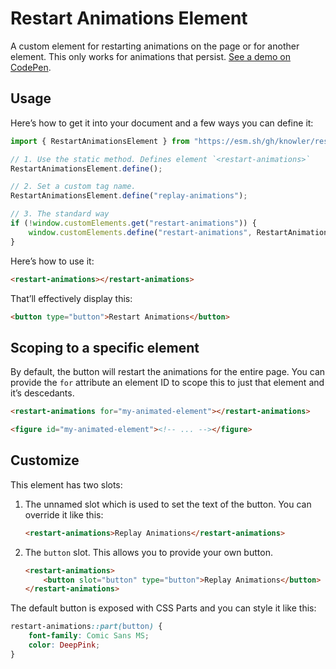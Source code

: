 # Restart Animations Element

A custom element for restarting animations on the page or for another
element. This only works for animations that persist. [See a demo on CodePen](https://codepen.io/knowler/pen/QWYZYEv).

## Usage

Here’s how to get it into your document and a few ways you can define it:

```js
import { RestartAnimationsElement } from "https://esm.sh/gh/knowler/restart-animations-element/restart-animations-element.js?raw";

// 1. Use the static method. Defines element `<restart-animations>`
RestartAnimationsElement.define();

// 2. Set a custom tag name.
RestartAnimationsElement.define("replay-animations");

// 3. The standard way
if (!window.customElements.get("restart-animations")) {
	window.customElements.define("restart-animations", RestartAnimationsElement);
}
```

Here’s how to use it:

```html
<restart-animations></restart-animations>
```

That’ll effectively display this:

```html
<button type="button">Restart Animations</button>
```

## Scoping to a specific element

By default, the button will restart the animations for the entire page.
You can provide the `for` attribute an element ID to scope this to just
that element and it’s descedants.

```html
<restart-animations for="my-animated-element"></restart-animations>

<figure id="my-animated-element"><!-- ... --></figure>
```

## Customize

This element has two slots:

1. The unnamed slot which is used to set the text of the button. You can
	 override it like this:
	 ```html
	 <restart-animations>Replay Animations</restart-animations>
	 ```
2. The `button` slot. This allows you to provide your own button.
	 ```html
	 <restart-animations>
		 <button slot="button" type="button">Replay Animations</button>
	 </restart-animations>
	 ```

The default button is exposed with CSS Parts and you can style it like
this:

```css
restart-animations::part(button) {
	font-family: Comic Sans MS;
	color: DeepPink;
}
```
